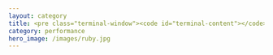 ```yaml
---
layout: category
title: <pre class="terminal-window"><code id="terminal-content"></code></pre>
category: performance
hero_image: /images/ruby.jpg
---
```

